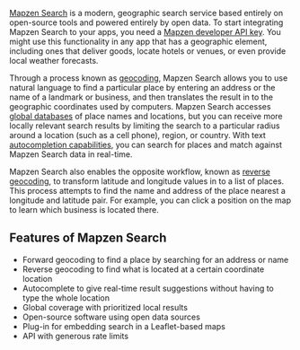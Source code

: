 [Mapzen Search](https://mapzen.com/projects/search) is a modern, geographic search service based entirely on open-source tools and powered entirely by open data. To start integrating Mapzen Search to your apps, you need a [Mapzen developer API key](api-keys-rate-limits.md). You might use this functionality in any app that has a geographic element, including ones that deliver goods, locate hotels or venues, or even provide local weather forecasts.

Through a process known as [geocoding](search.md), Mapzen Search allows you to use natural language to find a particular place by entering an address or the name of a landmark or business, and then translates the result in to the geographic coordinates used by computers. Mapzen Search accesses [global databases](data-sources.md) of place names and locations, but you can receive more locally relevant search results by limiting the search to a particular radius around a location (such as a cell phone), region, or country. With text [autocompletion capabilities](autocomplete.md), you can search for places and match against Mapzen Search data in real-time.

Mapzen Search also enables the opposite workflow, known as [reverse geocoding](reverse.md), to transform latitude and longitude values in to a list of places. This process attempts to find the name and address of the place nearest a longitude and latitude pair. For example, you can click a position on the map to learn which business is located there.

## Features of Mapzen Search

- Forward geocoding to find a place by searching for an address or name
- Reverse geocoding to find what is located at a certain coordinate location
- Autocomplete to give real-time result suggestions without having to type the whole location
- Global coverage with prioritized local results
- Open-source software using open data sources
- Plug-in for embedding search in a Leaflet-based maps
- API with generous rate limits
